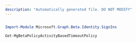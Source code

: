 ```yaml
---
description: "Automatically generated file. DO NOT MODIFY"
---
```


```powershell

Import-Module Microsoft.Graph.Beta.Identity.SignIns

Get-MgBetaPolicyActivityBasedTimeoutPolicy

```